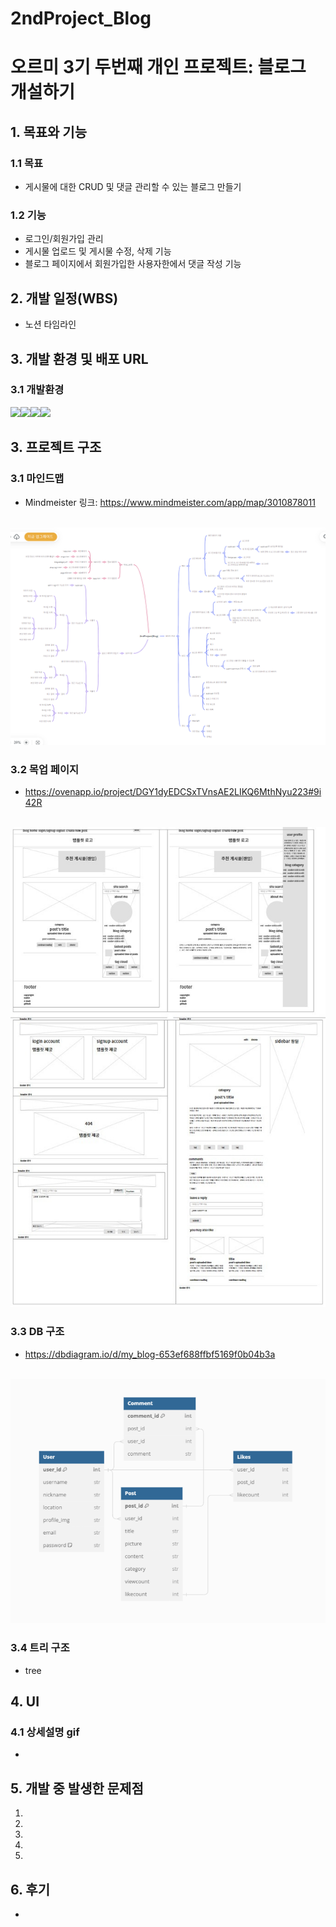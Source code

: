 # 2ndProject_Blog

# 오르미 3기 두번째 개인 프로젝트: 블로그 개설하기

## 1. 목표와 기능
### 1.1 목표
- 게시물에 대한 CRUD 및 댓글 관리할 수 있는 블로그 만들기
### 1.2 기능
- 로그인/회원가입 관리
- 게시물 업로드 및 게시물 수정, 삭제 기능
- 블로그 페이지에서 회원가입한 사용자한에서 댓글 작성 기능

## 2. 개발 일정(WBS)
- 노션 타임라인

## 3. 개발 환경 및 배포 URL
### 3.1 개발환경
<img src="https://img.shields.io/badge/bootstrap-7952B3?style=for-the-badge&logo=bootstrap&logoColor=white"><img src="https://img.shields.io/badge/python-3776AB?style=for-the-badge&logo=python&logoColor=white"><img src="https://img.shields.io/badge/django-092E20?style=for-the-badge&logo=django&logoColor=white"><img src="https://img.shields.io/badge/VSCode-007ACC?style=for-the-badge&logo=visualstudiocode&logoColor=white">


## 3. 프로젝트 구조
### 3.1 마인드맵
- Mindmeister 링크: https://www.mindmeister.com/app/map/3010878011
<br><br>
<img src="./readme_img/mindmap.png">

### 3.2 목업 페이지
- https://ovenapp.io/project/DGY1dyEDCSxTVnsAE2LIKQ6MthNyu223#9i42R
<br><br>
<img src="./readme_img/mockup.jpg">

### 3.3 DB 구조
- https://dbdiagram.io/d/my_blog-653ef688ffbf5169f0b04b3a
<br><br>
<img src="./readme_img/erd.png">

### 3.4 트리 구조
- tree

## 4. UI
### 4.1 상세설명 gif
-

## 5. 개발 중 발생한 문제점
<ol>
    <li>
    <li>
    <li>
    <li>
    <li>
</ol>

## 6. 후기
-